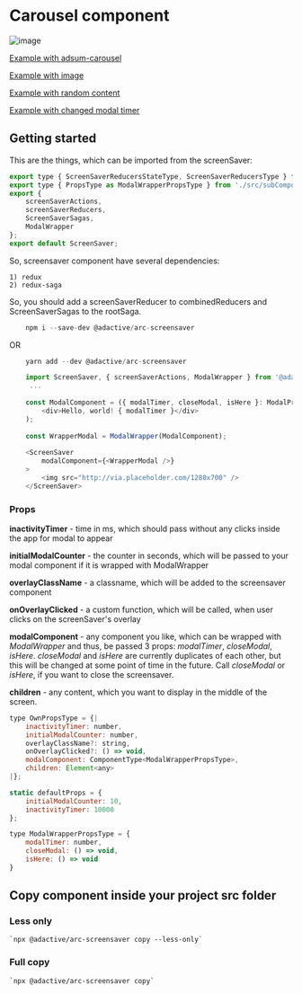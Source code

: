 # Carousel component

![image](https://user-images.githubusercontent.com/6003532/39986925-bebf3d72-5795-11e8-91bb-ae8235ac5896.png)

[Example with adsum-carousel](https://adactivesas.github.io/adsum-react-components/packages/adsum-screensaver/examples/example-with-carousel)

[Example with image](https://adactivesas.github.io/adsum-react-components/packages/adsum-screensaver/examples/example-with-image)

[Example with random content](https://adactivesas.github.io/adsum-react-components/packages/adsum-screensaver/examples/example-with-random-content)

[Example with changed modal timer](https://adactivesas.github.io/adsum-react-components/packages/adsum-screensaver/examples/example-with-changed-modal-timer)

## Getting started

This are the things, which can be imported from the screenSaver:

```javascript
export type { ScreenSaverReducersStateType, ScreenSaverReducersType } from './src/ScreenSaverReducers';
export type { PropsType as ModalWrapperPropsType } from './src/subComponents/ModalWrapper';
export {
    screenSaverActions,
    screenSaverReducers,
    ScreenSaverSagas,
    ModalWrapper
};
export default ScreenSaver;
```

So, screensaver component have several dependencies:

    1) redux
    2) redux-saga

So, you should add a screenSaverReducer to combinedReducers and ScreenSaverSagas to the rootSaga.

```javascript
    npm i --save-dev @adactive/arc-screensaver
```
OR
```javascript
    yarn add --dev @adactive/arc-screensaver
```

```javascript
    import ScreenSaver, { screenSaverActions, ModalWrapper } from '@adactive/arc-screensaver';
     ...
    
    const ModalComponent = ({ modalTimer, closeModal, isHere }: ModalPropsType): Node => (
        <div>Hello, world! { modalTimer }</div>
    );
    
    const WrapperModal = ModalWrapper(ModalComponent);
    
    <ScreenSaver
        modalComponent={<WrapperModal />}
    >
        <img src="http://via.placeholder.com/1280x700" />
    </ScreenSaver>
```

### Props

**inactivityTimer** - time in ms, which should pass without any clicks inside the app for modal to appear

**initialModalCounter** - the counter in seconds, which will be passed to your modal component if it is wrapped with ModalWrapper

**overlayClassName** - a classname, which will be added to the screensaver component

**onOverlayClicked** - a custom function, which will be called, when user clicks on the screenSaver's overlay

**modalComponent** - any component you like, which can be wrapped with *ModalWrapper*
and thus, be passed 3 props: *modalTimer*, *closeModal*, *isHere*. *closeModal* and *isHere* are currently duplicates of each other, but this will be changed at some point of time in the future. Call *closeModal* or *isHere*, if you want to close the screensaver.

**children** - any content, which you want to display in the middle of the screen. 

 
```javascript
type OwnPropsType = {|
    inactivityTimer: number,
    initialModalCounter: number,
    overlayClassName?: string,
    onOverlayClicked?: () => void,
    modalComponent: ComponentType<ModalWrapperPropsType>,
    children: Element<any>
|};

static defaultProps = {
    initialModalCounter: 10,
    inactivityTimer: 10000
};
```

```javascript
type ModalWrapperPropsType = {
    modalTimer: number,
    closeModal: () => void,
    isHere: () => void
}
```


## Copy component inside your project src folder  

### Less only
    `npx @adactive/arc-screensaver copy --less-only`
    
### Full copy
    `npx @adactive/arc-screensaver copy`
